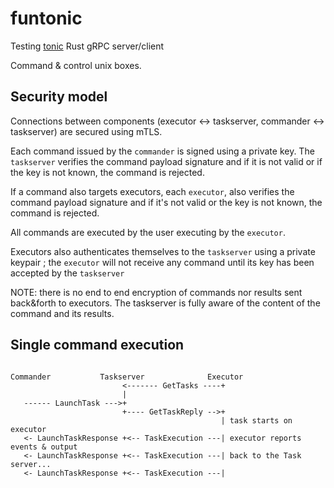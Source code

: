 # funtonic

Testing [tonic](https://github.com/hyperium/tonic) Rust gRPC server/client

Command & control unix boxes.

## Security model

Connections between components (executor <-> taskserver, commander <-> taskserver) are secured
using mTLS.

Each command issued by the `commander` is signed using a private key. The `taskserver` verifies the command payload signature
and if it is not valid or if the key is not known, the command is rejected.

If a command also targets executors, each `executor`, also verifies the command payload signature and if it's not valid or
the key is not known, the command is rejected.

All commands are executed by the user executing by the `executor`.

Executors also authenticates themselves to the `taskserver` using a private keypair ; the `executor` will not receive any
command until its key has been accepted by the `taskserver`

NOTE: there is no end to end encryption of commands nor results sent back&forth to executors. The taskserver is fully aware
of the content of the command and its results.

## Single command execution

```

Commander           Taskserver              Executor
                         <------- GetTasks ----+
                         |
   ------ LaunchTask --->+
                         +---- GetTaskReply -->+            
                                               | task starts on executor
   <- LaunchTaskResponse +<-- TaskExecution ---| executor reports events & output
   <- LaunchTaskResponse +<-- TaskExecution ---| back to the Task server...
   <- LaunchTaskResponse +<-- TaskExecution ---|

```
